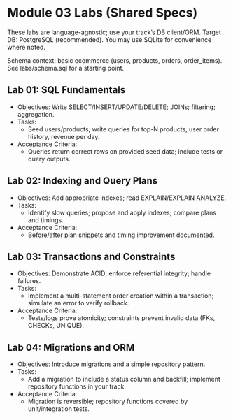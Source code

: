 # Module 03 Labs (Shared Specs)

These labs are language-agnostic; use your track’s DB client/ORM.
Target DB: PostgreSQL (recommended). You may use SQLite for convenience where noted.

Schema context: basic ecommerce (users, products, orders, order_items).
See labs/schema.sql for a starting point.

## Lab 01: SQL Fundamentals
- Objectives: Write SELECT/INSERT/UPDATE/DELETE; JOINs; filtering; aggregation.
- Tasks:
  - Seed users/products; write queries for top-N products, user order history, revenue per day.
- Acceptance Criteria:
  - Queries return correct rows on provided seed data; include tests or query outputs.

## Lab 02: Indexing and Query Plans
- Objectives: Add appropriate indexes; read EXPLAIN/EXPLAIN ANALYZE.
- Tasks:
  - Identify slow queries; propose and apply indexes; compare plans and timings.
- Acceptance Criteria:
  - Before/after plan snippets and timing improvement documented.

## Lab 03: Transactions and Constraints
- Objectives: Demonstrate ACID; enforce referential integrity; handle failures.
- Tasks:
  - Implement a multi-statement order creation within a transaction; simulate an error to verify rollback.
- Acceptance Criteria:
  - Tests/logs prove atomicity; constraints prevent invalid data (FKs, CHECKs, UNIQUE).

## Lab 04: Migrations and ORM
- Objectives: Introduce migrations and a simple repository pattern.
- Tasks:
  - Add a migration to include a status column and backfill; implement repository functions in your track.
- Acceptance Criteria:
  - Migration is reversible; repository functions covered by unit/integration tests.
